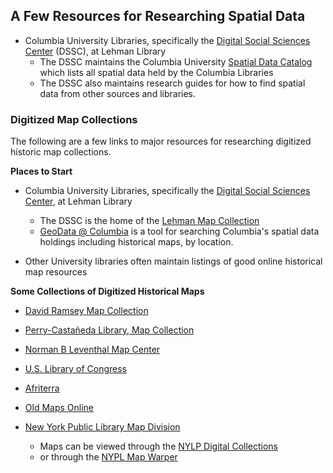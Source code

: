 ## A Few Resources for Researching Spatial Data

* Columbia University Libraries, specifically the [Digital Social Sciences Center](http://library.columbia.edu/locations/dssc/data/service.html) (DSSC), at Lehman Library 
	* The DSSC maintains the Columbia University [Spatial Data Catalog](https://geodata.library.columbia.edu) which lists all spatial data held by the Columbia Libraries
	* The DSSC also maintains research guides for how to find spatial data from other sources and libraries. 

### Digitized Map Collections

The following are a few links to major resources for researching digitized historic map collections.

**Places to Start**

* Columbia University Libraries, specifically the [Digital Social Sciences Center,](http://library.columbia.edu/locations/dssc/data/service.html) at Lehman Library
	* The DSSC is the home of the [Lehman Map Collection](http://library.columbia.edu/locations/maps/about.html)
	* [GeoData @ Columbia](http://geodata.cul.columbia.edu) is a tool for searching Columbia's spatial data holdings including historical maps, by location. 

* Other University libraries often maintain listings of good online historical map resources

**Some Collections of Digitized Historical Maps**

* [David Ramsey Map Collection](http://www.davidrumsey.com)

* [Perry-Castañeda Library, Map Collection](http://www.lib.utexas.edu/maps/)

* [Norman B Leventhal Map Center](http://maps.bpl.org)

* [U.S. Library of Congress](https://www.loc.gov/maps/collections/)

* [Afriterra](http://www.afriterra.org)

* [Old Maps Online](http://www.oldmapsonline.org)

* [New York Public Library Map Division](https://www.nypl.org/blog/2014/03/28/open-access-maps)
	* Maps can be viewed through the [NYLP Digital Collections](http://digitalcollections.nypl.org/search/index?filters%5BphysicalLocation_mtxt_s%5D%5B%5D=Map+Division&keywords=&sort=dateDigitized_dt+desc)
	* or through the [NYPL Map Warper](http://maps.nypl.org/warper/)

